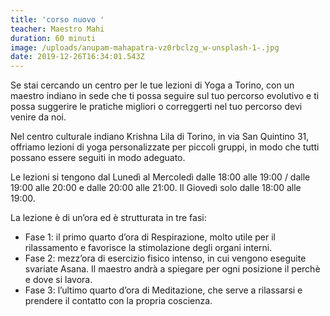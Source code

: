 ```yaml
---
title: 'corso nuovo '
teacher: Maestro Mahi
duration: 60 minuti
image: /uploads/anupam-mahapatra-vz0rbclzg_w-unsplash-1-.jpg
date: 2019-12-26T16:34:01.543Z
---
```

Se stai cercando un centro per le tue lezioni di Yoga a Torino, con un maestro indiano in sede che ti possa seguire sul tuo percorso evolutivo e ti possa suggerire le pratiche migliori o correggerti nel tuo percorso devi venire da noi.

Nel centro culturale indiano Krishna Lila di Torino, in via San Quintino 31, offriamo lezioni di yoga personalizzate per piccoli gruppi, in modo che tutti possano essere seguiti in modo adeguato.

Le lezioni si tengono dal Lunedì al Mercoledì dalle 18:00 alle 19:00 / dalle 19:00 alle 20:00 e dalle 20:00 alle 21:00. Il Giovedì solo dalle 18:00 alle 19:00.

La lezione è di un’ora ed è strutturata in tre fasi:

* Fase 1: il primo quarto d’ora di Respirazione, molto utile per il rilassamento e favorisce la stimolazione degli organi interni.
* Fase 2: mezz’ora di esercizio fisico intenso, in cui vengono eseguite svariate Asana. Il maestro andrà a spiegare per ogni posizione il perchè e dove si lavora.
* Fase 3: l’ultimo quarto d’ora di Meditazione, che serve a rilassarsi e prendere il contatto con la propria coscienza.
